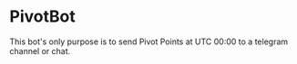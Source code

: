 # PivotBot

This bot's only purpose is to send Pivot Points at UTC 00:00 to a telegram channel or chat.
